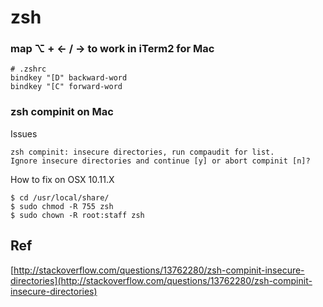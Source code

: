 # zsh

### map ⌥ + ← / → to work in iTerm2 for Mac

```
# .zshrc
bindkey "[D" backward-word
bindkey "[C" forward-word
```

### zsh compinit on Mac

Issues

```
zsh compinit: insecure directories, run compaudit for list.
Ignore insecure directories and continue [y] or abort compinit [n]?
```

How to fix on OSX 10.11.X

```
$ cd /usr/local/share/
$ sudo chmod -R 755 zsh
$ sudo chown -R root:staff zsh
```

## Ref

[http://stackoverflow.com/questions/13762280/zsh-compinit-insecure-directories](http://stackoverflow.com/questions/13762280/zsh-compinit-insecure-directories)

